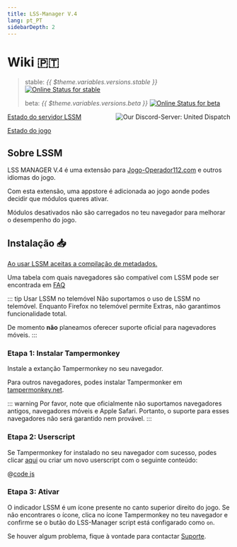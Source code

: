 ```yaml
---
title: LSS-Manager V.4
lang: pt_PT
sidebarDepth: 2
---
```


# Wiki 🇵🇹 <Badge :text="'v' + $theme.variables.versions.short"/>

> stable: *{{ $theme.variables.versions.stable }}* [![Online Status for stable](https://status.lss-manager.de/api/badge/71/status?style=flat&upLabel=online&downLabel=offline)][lssm.status]
> 
> beta: *{{ $theme.variables.versions.beta }}* [![Online Status for beta](https://status.lss-manager.de/api/badge/72/status?style=flat&upLabel=online&downLabel=offline)][lssm.status]

<discord style="float: right;"><img src="https://discord.com/api/guilds/254167535446917120/embed.png?style=banner1" alt="Our Discord-Server: United Dispatch" data-prevent-zooming></discord>

[Estado do servidor LSSM][lssm.status]

[Estado do jogo](https://status.lss-manager.de/status/missionchief)

<!-- Do NOT edit anything above this line! Any edits will be removed as content is auto generated! -->

## Sobre LSSM

LSS MANAGER V.4 é uma extensão para [Jogo-Operador112.com][games.self] e outros idiomas do jogo.

Com esta extensão, uma appstore é adicionada ao jogo aonde podes decidir que módulos queres ativar.

Módulos desativados não são carregados no teu navegador para melhorar o desempenho do jogo.

## Instalação 📥

[Ao usar LSSM aceitas a compilação de metadados.][docs.metadata]

Uma tabela com quais navegadores são compatível com LSSM pode ser encontrada em [FAQ](faq.md)

::: tip Usar LSSM no telemóvel
Não suportamos o uso de LSSM no telemóvel. Enquanto Firefox no telemóvel permite Extras, não garantimos funcionalidade total.

De momento **não** planeamos oferecer suporte oficial para nagevadores móveis.
:::

### Etapa 1: Instalar Tampermonkey
Instale a extanção Tampermonkey no seu navegador.

<tampermonkey-download-table/>

Para outros navegadores, podes instalar Tampermonker em [tampermonkey.net][tampermonkey].

::: warning
Por favor, note que oficialmente não suportamos navegadores antigos, navegadores móveis e Apple Safari. Portanto, o suporte para esses navegadores não será garantido nem provável.
:::

### Etapa 2: Userscript
Se Tampermonkey for instalado no seu navegador com sucesso, podes clicar [aqui][lssm.userscript] ou criar um novo userscript com o seguinte conteúdo:

@[code js](@userscript)

### Etapa 3: Ativar
O indicador LSSM é um ícone presente no canto superior direito do jogo.
Se não encontrares o ícone, clica no ícone Tampermonkey no teu navegador e confirme se o butão do LSS-Manager script está configarado como `on`.

Se houver algum problema, fique à vontade para contactar [Suporte][docs.support].

<!-- ==START_FOOTER== Do NOT edit anything below this line! Any edits will be removed as content is auto generated! -->
[lssm.status]: https://status.lss-manager.de/
[lssm.discord]: https://discord.gg/RcTNjpB
[lssm.userscript]: https://v4.lss-manager.de/lssm-v4.user.js
[lssm.donations]: https://donate.lss-manager.de/
[docs]: https://docs.lss-manager.de/
[docs.home]: /en_US/
[docs.apps]: /en_US/apps.md
[docs.appstore]: /en_US/appstore.md
[docs.bugs]: /en_US/bugs.md
[docs.error_report]: /en_US/error_report.md
[docs.faq]: /en_US/faq.md
[docs.metadata]: /en_US/metadata.md
[docs.other]: /en_US/other.md
[docs.settings]: /en_US/settings.md
[docs.suggestions]: /en_US/suggestions.md
[docs.support]: /en_US/support.md
[games.self]: https://missionchief.com
[tampermonkey]: https://tampermonkey.net/
[github]: https://github.com/LSS-Manager/LSSM-V.4
[github.issues]: https://github.com/LSS-Manager/LSSM-V.4/issues
[github.issues.open]: https://github.com/LSS-Manager/LSSM-V.4/issues?q=is%3Aissue+is%3Aopen+label%3Abug